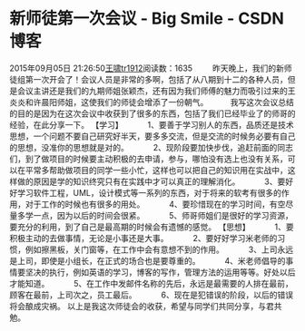 # 新师徒第一次会议 - Big Smile - CSDN博客
2015年09月05日 21:26:50[王啸tr1912](https://me.csdn.net/tr1912)阅读数：1635
        昨天晚上，我们的新师徒组第一次开会了！会议人员是非常的多啊，包括了从八期到十二的各种人员，但是会议主讲还是我们的九期师姐张颖杰，还有因为我们师傅的魅力而吸引过来的王炎炎和许晨阳师姐，这使我们的师徒会增添了一份朝气。
         我写这次会议总结的目的是因为在这次会议中收获到了很多的东西，包括了我们已经毕业了的师哥的经验，在此分享一下。
【学习】
          1、要善于学习别人的东西，品质还是技术思想，一个问题不要自己研究好半天，要多多交流，但是交流的时候务必要有自己的思想，没准你的思想就是对的。
          2、现阶段要加快步伐，追赶前面的同志们，到了做项目的时候要主动积极的去申请，参与，哪怕没有选上也没有关系，可以在平常多帮助做项目的同学一些小忙，这样也可以把自己的知识用在实战中，这样做的原因是学的知识终究只有在实践中才可以真正的理解消化。
          3、要好好学习软件工程，UML，设计模式等一系列的东西，对于将来的软考有很多的作用，对于工作的时候也有很多的用处。
          4、要珍惜现在的学习时间，有空尽量多学一点，因为以后的时间会很紧。
          5、师哥师姐们是很好的学习资源，要充分的利用，到了自己是最高期的时候会有遗憾的感觉。
【思想】
          1、要积极主动的去做事情，无论是小事还是大事。
          2、要好好学习米老师的习惯，例如擦黑板，关门窗等，在工作中会有意想不到的作用。
          3、上司永远是上司，即使是小组长，在正式的场合也是要尊重的。
          4、米老师倡导的事情要坚决的执行，例如英语的学习，博客的写作，管理方法的运用等等。好处以后才能知道。
          5、在工作中发邮件名称的先后，永远是最需要的人排在最前，顾客在最前，上司次之，员工最后。
          6、现在是犯错误的阶段，以后的错误将会酿成灾祸。
以上是我这次师徒会的收获，希望与同学们共同分享，与君共勉。
